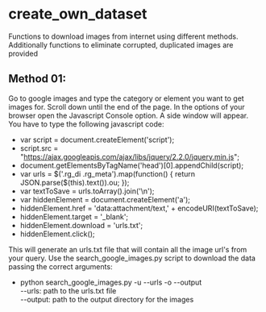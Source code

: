 # create_own_dataset
Functions to download images from internet using different methods. Additionally functions to eliminate corrupted, duplicated images are provided

## Method 01:
Go to google images and type the category or element you want to get images for. Scroll down until the end of the page.
In the options of your browser open the Javascript Console option. A side window will appear. You have to type the following
javascript code:

* var script = document.createElement('script');
* script.src = "https://ajax.googleapis.com/ajax/libs/jquery/2.2.0/jquery.min.js";
* document.getElementsByTagName('head')[0].appendChild(script);
* var urls = $('.rg_di .rg_meta').map(function() { return JSON.parse($(this).text()).ou; });
* var textToSave = urls.toArray().join('\n');
* var hiddenElement = document.createElement('a');
* hiddenElement.href = 'data:attachment/text,' + encodeURI(textToSave);
* hiddenElement.target = '_blank';
* hiddenElement.download = 'urls.txt';
* hiddenElement.click();

This will generate an urls.txt file that will contain all the image url's from your query. Use the
search_google_images.py script to download the data passing the correct arguments:

* python search_google_images.py -u --urls -o --output    
--urls: path to the urls.txt file   
--output: path to the output directory for the images


